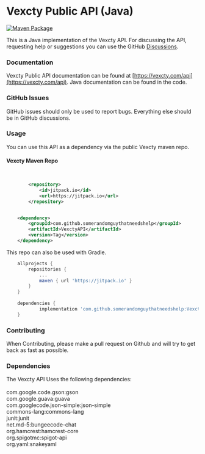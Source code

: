 Vexcty Public API (Java)
======
[![Maven Package](https://github.com/HypixelDev/PublicAPi/actions/workflows/maven.yml/badge.svg)](https://github.com/HypixelDev/PublicAPi/actions/workflows/maven.yml)

This is a Java implementation of the Vexcty API. For discussing the API, requesting help or suggestions you can use the
GitHub [Discussions](https://github.com/MOONSWORKSHOPLLC/VexctyAPI/discussions).

### Documentation

Vexcty Public API documentation can be found at [https://vexcty.com/api](https://vexcty.com/api). Java
documentation can be found in the code.

### GitHub Issues

GitHub issues should only be used to report bugs. Everything else should be in GitHub discussions.

### Usage

You can use this API as a dependency via the public Vexcty maven repo.
#### Vexcty Maven Repo

```xml


		<repository>
		    <id>jitpack.io</id>
		    <url>https://jitpack.io</url>
		</repository>


	<dependency>
	    <groupId>com.github.somerandomguythatneedshelp</groupId>
	    <artifactId>VexctyAPI</artifactId>
	    <version>Tag</version>
	</dependency>
```

This repo can also be used with Gradle.

```gradle
	allprojects {
		repositories {
			...
			maven { url 'https://jitpack.io' }
		}
	}
    
   	dependencies {
	        implementation 'com.github.somerandomguythatneedshelp:VexctyAPI:Tag'
	} 
```

### Contributing

When Contributing, please make a pull request on Github and will try to get back as fast as possible.

### Dependencies

The Vexcty API Uses the following dependencies: <br>
<br>
com.google.code.gson:gson<br>
com.google.guava:guava<br>
com.googlecode.json-simple:json-simple<br>
commons-lang:commons-lang<br>
junit:junit<br>
net.md-5:bungeecode-chat<br>
org.hamcrest:hamcrest-core<br>
org.spigotmc:spigot-api<br>
org.yaml:snakeyaml<br>
